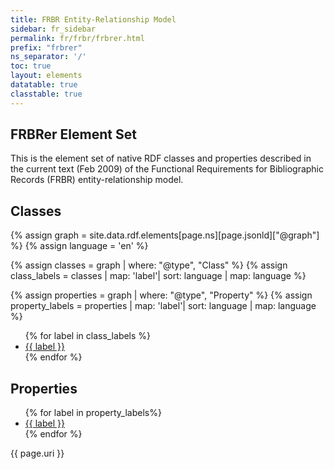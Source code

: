 ```yaml
---
title: FRBR Entity-Relationship Model
sidebar: fr_sidebar
permalink: fr/frbr/frbrer.html
prefix: "frbrer"
ns_separator: '/'
toc: true
layout: elements
datatable: true
classtable: true
---
```


## FRBRer Element Set

This is the element set of native RDF classes and properties described in the current text (Feb 2009) of the Functional Requirements for Bibliographic Records (FRBR) entity-relationship model.

## Classes

{% assign graph = site.data.rdf.elements[page.ns][page.jsonld]["@graph"] %}
{% assign language = 'en' %}

{% assign classes = graph | where: "@type", "Class" %}
{% assign class_labels = classes | map: 'label'| sort: language | map: language %}

{% assign properties = graph | where: "@type", "Property" %}
{% assign property_labels = properties | map: 'label'| sort: language | map: language %}

<ul>
{% for label in class_labels %}
  <li>
   <a href="#{{ label }}">{{ label }}</a>
  </li>
{% endfor %}
</ul>

## Properties

<ul>
{% for label in property_labels%}
  <li>
   <a href="#{{ label }}">{{ label }}</a>
  </li>
  {% endfor %}
</ul>
{{ page.uri }}
